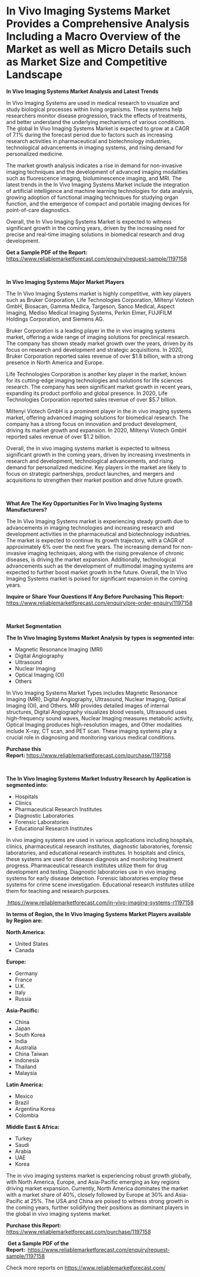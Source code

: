 <p><h1>In Vivo Imaging Systems Market Provides a Comprehensive Analysis Including a Macro Overview of the Market as well as Micro Details such as Market Size and Competitive Landscape</h1></p><p><strong>In Vivo Imaging Systems Market Analysis and Latest Trends</strong></p>
<p><p>In Vivo Imaging Systems are used in medical research to visualize and study biological processes within living organisms. These systems help researchers monitor disease progression, track the effects of treatments, and better understand the underlying mechanisms of various conditions. The global In Vivo Imaging Systems Market is expected to grow at a CAGR of 7.1% during the forecast period due to factors such as increasing research activities in pharmaceutical and biotechnology industries, technological advancements in imaging systems, and rising demand for personalized medicine.</p><p>The market growth analysis indicates a rise in demand for non-invasive imaging techniques and the development of advanced imaging modalities such as fluorescence imaging, bioluminescence imaging, and MRI. The latest trends in the In Vivo Imaging Systems Market include the integration of artificial intelligence and machine learning technologies for data analysis, growing adoption of functional imaging techniques for studying organ function, and the emergence of compact and portable imaging devices for point-of-care diagnostics.</p><p>Overall, the In Vivo Imaging Systems Market is expected to witness significant growth in the coming years, driven by the increasing need for precise and real-time imaging solutions in biomedical research and drug development.</p></p>
<p><strong>Get a Sample PDF of the Report:&nbsp;</strong> <a href="https://www.reliablemarketforecast.com/enquiry/request-sample/1197158">https://www.reliablemarketforecast.com/enquiry/request-sample/1197158</a></p>
<p>&nbsp;</p>
<p><strong>In Vivo Imaging Systems Major Market Players</strong></p>
<p><p>The In Vivo Imaging Systems market is highly competitive, with key players such as Bruker Corporation, Life Technologies Corporation, Miltenyi Viotech GmbH, Biosacan, Gamma Medica, Targeson, Sanco Medical, Aspect Imaging, Mediso Medical Imaging Systems, Perkin Elmer, FUJIFILM Holdings Corporation, and Siemens AG.</p><p>Bruker Corporation is a leading player in the in vivo imaging systems market, offering a wide range of imaging solutions for preclinical research. The company has shown steady market growth over the years, driven by its focus on research and development and strategic acquisitions. In 2020, Bruker Corporation reported sales revenue of over $1.8 billion, with a strong presence in North America and Europe.</p><p>Life Technologies Corporation is another key player in the market, known for its cutting-edge imaging technologies and solutions for life sciences research. The company has seen significant market growth in recent years, expanding its product portfolio and global presence. In 2020, Life Technologies Corporation reported sales revenue of over $5.7 billion.</p><p>Miltenyi Viotech GmbH is a prominent player in the in vivo imaging systems market, offering advanced imaging solutions for biomedical research. The company has a strong focus on innovation and product development, driving its market growth and expansion. In 2020, Miltenyi Viotech GmbH reported sales revenue of over $1.2 billion.</p><p>Overall, the in vivo imaging systems market is expected to witness significant growth in the coming years, driven by increasing investments in research and development, technological advancements, and rising demand for personalized medicine. Key players in the market are likely to focus on strategic partnerships, product launches, and mergers and acquisitions to strengthen their market position and drive future growth.</p></p>
<p>&nbsp;</p>
<p><strong>What Are The Key Opportunities For In Vivo Imaging Systems Manufacturers?</strong></p>
<p><p>The In Vivo Imaging Systems market is experiencing steady growth due to advancements in imaging technologies and increasing research and development activities in the pharmaceutical and biotechnology industries. The market is expected to continue its growth trajectory, with a CAGR of approximately 6% over the next five years. The increasing demand for non-invasive imaging techniques, along with the rising prevalence of chronic diseases, is driving the market expansion. Additionally, technological advancements such as the development of multimodal imaging systems are expected to further boost market growth in the future. Overall, the In Vivo Imaging Systems market is poised for significant expansion in the coming years.</p></p>
<p><strong>Inquire or Share Your Questions If Any Before Purchasing This Report:</strong> <a href="https://www.reliablemarketforecast.com/enquiry/pre-order-enquiry/1197158">https://www.reliablemarketforecast.com/enquiry/pre-order-enquiry/1197158</a></p>
<p>&nbsp;</p>
<p><strong>Market Segmentation</strong></p>
<p><strong>The In Vivo Imaging Systems Market Analysis by types is segmented into:</strong></p>
<p><ul><li>Magnetic Resonance Imaging (MRI)</li><li>Digital Angiography</li><li>Ultrasound</li><li>Nuclear Imaging</li><li>Optical Imaging (OI)</li><li>Others</li></ul></p>
<p><p>In Vivo Imaging Systems Market Types includes Magnetic Resonance Imaging (MRI), Digital Angiography, Ultrasound, Nuclear Imaging, Optical Imaging (OI), and Others. MRI provides detailed images of internal structures, Digital Angiography visualizes blood vessels, Ultrasound uses high-frequency sound waves, Nuclear Imaging measures metabolic activity, Optical Imaging produces high-resolution images, and Other modalities include X-ray, CT scan, and PET scan. These imaging systems play a crucial role in diagnosing and monitoring various medical conditions.</p></p>
<p><strong>Purchase this Report:&nbsp;</strong><a href="https://www.reliablemarketforecast.com/purchase/1197158">https://www.reliablemarketforecast.com/purchase/1197158</a></p>
<p>&nbsp;</p>
<p><strong>The In Vivo Imaging Systems Market Industry Research by Application is segmented into:</strong></p>
<p><ul><li>Hospitals</li><li>Clinics</li><li>Pharmaceutical Research Institutes</li><li>Diagnostic Laboratories</li><li>Forensic Laboratories</li><li>Educational Research Institutes</li></ul></p>
<p><p>In vivo imaging systems are used in various applications including hospitals, clinics, pharmaceutical research institutes, diagnostic laboratories, forensic laboratories, and educational research institutes. In hospitals and clinics, these systems are used for disease diagnosis and monitoring treatment progress. Pharmaceutical research institutes utilize them for drug development and testing. Diagnostic laboratories use in vivo imaging systems for early disease detection. Forensic laboratories employ these systems for crime scene investigation. Educational research institutes utilize them for teaching and research purposes.</p></p>
<p><a href="https://www.reliablemarketforecast.com/in-vivo-imaging-systems-r1197158">&nbsp;https://www.reliablemarketforecast.com/in-vivo-imaging-systems-r1197158</a></p>
<p><strong>In terms of Region, the In Vivo Imaging Systems Market Players available by Region are:</strong></p>
<p>
    <p> <strong> North America: </strong>
        <ul>
            <li>United States</li>
            <li>Canada</li>
        </ul>
        </p> 
    <p> <strong> Europe: </strong>
        <ul>
            <li>Germany</li>
            <li>France</li>
            <li>U.K.</li>
            <li>Italy</li>
            <li>Russia</li>
        </ul>
        </p> 
    <p> <strong> Asia-Pacific: </strong>
        <ul>
            <li>China</li>
            <li>Japan</li>
            <li>South Korea</li>
            <li>India</li>
            <li>Australia</li>
            <li>China Taiwan</li>
            <li>Indonesia</li>
            <li>Thailand</li>
            <li>Malaysia</li>
        </ul>
        </p> 
    <p> <strong> Latin America: </strong>
        <ul>
            <li>Mexico</li>
            <li>Brazil</li>
            <li>Argentina Korea</li>
            <li>Colombia</li>
        </ul>
        </p> 
    <p> <strong> Middle East & Africa: </strong>
        <ul>
            <li>Turkey</li>
            <li>Saudi</li>
            <li>Arabia</li>
            <li>UAE</li>
            <li>Korea</li>
        </ul>
    </p>
    </p>
<p><p>The in vivo imaging systems market is experiencing robust growth globally, with North America, Europe, and Asia-Pacific emerging as key regions driving market expansion. Currently, North America dominates the market with a market share of 40%, closely followed by Europe at 30% and Asia-Pacific at 25%. The USA and China are poised to witness strong growth in the coming years, further solidifying their positions as dominant players in the global in vivo imaging systems market.</p></p>
<p><strong>Purchase this Report: </strong><a href="https://www.reliablemarketforecast.com/purchase/1197158">https://www.reliablemarketforecast.com/purchase/1197158</a></p>
<p>&nbsp;<strong>Get a Sample PDF of the Report:&nbsp;&nbsp;</strong><a href="https://www.reliablemarketforecast.com/enquiry/request-sample/1197158">https://www.reliablemarketforecast.com/enquiry/request-sample/1197158</a></p>
<p><strong></strong></p>
<p>Check more reports on <a href="https://www.reliablemarketforecast.com/">https://www.reliablemarketforecast.com/</a></p>